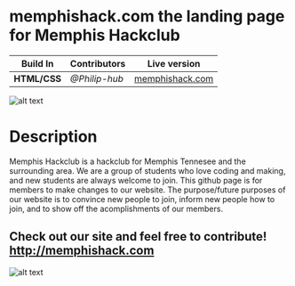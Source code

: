 # memphishack.com the landing page for Memphis Hackclub

Build In | Contributors | Live version
--- | --- | ---
**HTML/CSS** | _@Philip-hub_ | [memphishack.com](http://memphishack.com)

![alt text](https://raw.githubusercontent.com/philip-hub/memphishackclubwebsite/main/code/images/enthusiasticbeingswanted.png)

# Description

Memphis Hackclub is a hackclub for Memphis Tennesee and the surrounding area. We are a group of students who love coding and making, and new students are always welcome to join. This github page is for members to make changes to our website. The purpose/future purposes of our website is to convince new people to join, inform new people how to join, and to show off the acomplishments of our members.

Check out our site and feel free to contribute!
http://memphishack.com
---
![alt text](https://raw.githubusercontent.com/philip-hub/memphishackclubwebsite/main/code/images/justhackit.png)
